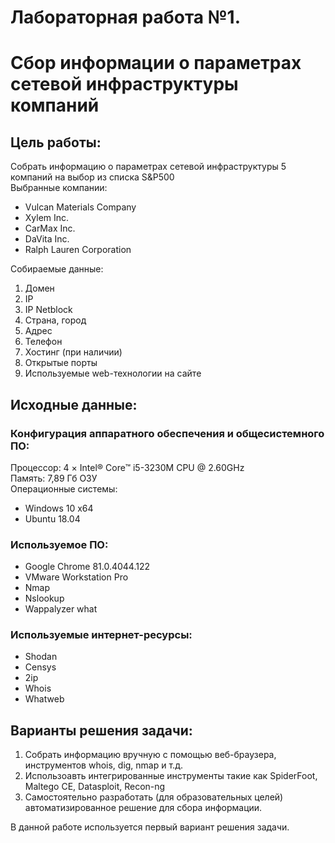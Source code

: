# Лабораторная работа №1. 
# Сбор информации о параметрах сетевой инфраструктуры компаний
## Цель работы:
Собрать информацию о параметрах сетевой инфраструктуры 5 компаний на выбор из списка S&P500  
Выбранные компании:
+ Vulcan Materials Company
+ Xylem Inc.
+ CarMax Inc.
+ DaVita Inc.
+ Ralph Lauren Corporation  

Собираемые данные:
1. Домен
2. IP
3. IP Netblock
3. Страна, город
4. Адрес
5. Телефон
6. Хостинг (при наличии)
7. Открытые порты
8. Используемые web-технологии на сайте

## Исходные данные:
### Конфигурация аппаратного обеспечения и общесистемного ПО: 
Процессор: 4 × Intel® Core™ i5-3230M CPU @ 2.60GHz  
Память: 7,89 Гб ОЗУ  
Операционные системы:  
+ Windows 10 x64
+ Ubuntu 18.04  
### Используемое ПО:  
+ Google Chrome 81.0.4044.122  
+ VMware Workstation Pro
+ Nmap
+ Nslookup
+ Wappalyzer what  
### Используемые интернет-ресурсы: 
+ Shodan
+ Censys
+ 2ip
+ Whois
+ Whatweb

## Варианты решения задачи:  
1. Собрать информацию вручную с помощью веб-браузера, инструментов whois, dig, nmap и т.д.  
2. Использоавть интегрированные инструменты такие как SpiderFoot, Maltego CE, Datasploit, Recon-ng  
3. Самостоятельно разработать (для образовательных целей) автоматизированное решение для сбора информации.  

В данной работе используется первый вариант решения задачи.
